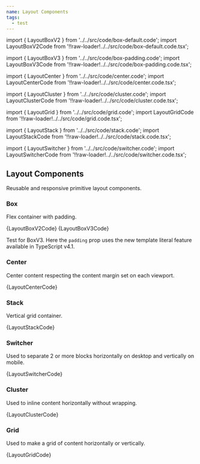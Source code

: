 ```yaml
---
name: Layout Components
tags:
  - test
---
```


<!-- CODE IMPORTS -->

import { LayoutBoxV2 } from '../../src/code/box-default.code';
import LayoutBoxV2Code from '!!raw-loader!../../src/code/box-default.code.tsx';

import { LayoutBoxV3 } from '../../src/code/box-padding.code';
import LayoutBoxV3Code from '!!raw-loader!../../src/code/box-padding.code.tsx';

import { LayoutCenter } from '../../src/code/center.code';
import LayoutCenterCode from '!!raw-loader!../../src/code/center.code.tsx';

import { LayoutCluster } from '../../src/code/cluster.code';
import LayoutClusterCode from '!!raw-loader!../../src/code/cluster.code.tsx';

import { LayoutGrid } from '../../src/code/grid.code';
import LayoutGridCode from '!!raw-loader!../../src/code/grid.code.tsx';

import { LayoutStack } from '../../src/code/stack.code';
import LayoutStackCode from '!!raw-loader!../../src/code/stack.code.tsx';

import { LayoutSwitcher } from '../../src/code/switcher.code';
import LayoutSwitcherCode from '!!raw-loader!../../src/code/switcher.code.tsx';

<!-- END CODE IMPORTS -->

## Layout Components

Reusable and responsive primitive layout components.

### Box

Flex container with padding.

<LayoutBoxV2 />
<CodeBlock>{LayoutBoxV2Code}</CodeBlock>

<LayoutBoxV3 />
<CodeBlock>{LayoutBoxV3Code}</CodeBlock>

Test for BoxV3. Here the <Code>padding</Code> prop uses the new template literal feature available in TypeScript v4.1.

### Center

Center content respecting the content margin set on each viewport.

<LayoutCenter />
<CodeBlock>{LayoutCenterCode}</CodeBlock>

### Stack

Vertical grid container.

<LayoutStack />
<CodeBlock>{LayoutStackCode}</CodeBlock>

### Switcher

Used to separate 2 or more blocks horizontally on desktop and vertically on mobile.

<LayoutSwitcher />
<CodeBlock>{LayoutSwitcherCode}</CodeBlock>

### Cluster

Used to inline content horizontally without wrapping.

<LayoutCluster />
<CodeBlock>{LayoutClusterCode}</CodeBlock>

### Grid

Used to make a grid of content horizontally or vertically.

<LayoutGrid />
<CodeBlock>{LayoutGridCode}</CodeBlock>
